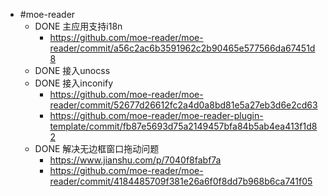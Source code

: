 - #moe-reader
	- DONE 主应用支持i18n
		- https://github.com/moe-reader/moe-reader/commit/a56c2ac6b3591962c2b90465e577566da67451d8
	- DONE 接入unocss
	- DONE 接入inconify
		- https://github.com/moe-reader/moe-reader/commit/52677d26612fc2a4d0a8bd81e5a27eb3d6e2cd63
		- https://github.com/moe-reader/moe-reader-plugin-template/commit/fb87e5693d75a2149457bfa84b5ab4ea413f1d82
	- DONE 解决无边框窗口拖动问题
		- https://www.jianshu.com/p/7040f8fabf7a
		- https://github.com/moe-reader/moe-reader/commit/4184485709f381e26a6f0f8dd7b968b6ca741f05